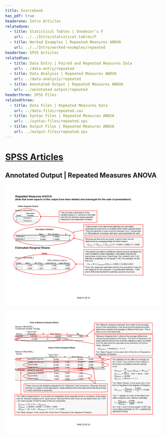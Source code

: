 ```yaml
---
title: Sourcebook
has_pdf: true
headerone: Intro Articles
relatedone:
  - title: Statistical Tables | Snedecor's F
    url: ../../Intro/statistical-tables/F
  - title: Worked Examples | Repeated Measures ANOVA
    url: ../../Intro/worked-examples/repeated
headertwo: SPSS Articles
relatedtwo:
  - title: Data Entry | Paired and Repeated Measures Data
    url: ../data-entry/repeated
  - title: Data Analysis | Repeated Measures ANOVA
    url: ../data-analysis/repeated
  - title: Annotated Output | Repeated Measures ANOVA
    url: ../annotated-output/repeated
headerthree: SPSS Files
relatedthree:
  - title: Data Files | Repeated Measures Data
    url: ../data-files/repeated.sav
  - title: Syntax Files | Repeated Measures ANOVA
    url: ../syntax-files/repeated.sps
  - title: Output Files | Repeated Measures ANOVA
    url: ../output-files/repeated.spv
---
```


# [SPSS Articles](../index.md)

## Annotated Output | Repeated Measures ANOVA

<p align="center"><kbd><img src="repeated1.png"></kbd></p>
<p align="center"><kbd><img src="repeated2.png"></kbd></p>
